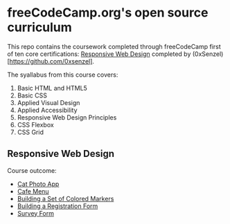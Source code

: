 # freeCodeCamp.org's open source curriculum
This repo contains the coursework completed through freeCodeCamp first of ten core certifications: [Responsive Web Design](https://www.freecodecamp.org/learn/responsive-web-design/) completed by (0xSenzel)[https://github.com/0xsenzel]. <br/>

The syallabus from this course covers:
1. Basic HTML and HTML5
2. Basic CSS
3. Applied Visual Design
4. Applied Accessibility
5. Responsive Web Design Principles
6. CSS Flexbox
7. CSS Grid


## Responsive Web Design
Course outcome:
- [Cat Photo App](https://0xsenzel.github.io/Responsive-Web-Design/cat-photo/)
- [Cafe Menu](https://0xsenzel.github.io/Responsive-Web-Design/cafe-menu/)
- [Building a Set of Colored Markers](https://0xsenzel.github.io/Responsive-Web-Design/css-color-markers/)
- [Building a Registration Form](https://0xsenzel.github.io/Responsive-Web-Design/build-a-registration-form/)
- [Survey Form](https://0xsenzel.github.io/Responsive-Web-Design/survey-form/)
